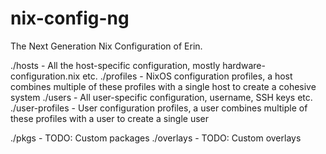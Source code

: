 # nix-config-ng
The Next Generation Nix Configuration of Erin.

./hosts - All the host-specific configuration, mostly hardware-configuration.nix etc.
./profiles - NixOS configuration profiles, a host combines multiple of these profiles with a single host to create a cohesive system
./users - All user-specific configuration, username, SSH keys etc.
./user-profiles - User configuration profiles, a user combines multiple of these profiles with a user to create a single user

./pkgs - TODO: Custom packages
./overlays - TODO: Custom overlays
